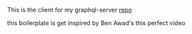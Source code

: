 This is the client for my graphql-server [repo](https://github.com/uguremirmustafa/fullstack-graphql-server)

this boilerplate is get inspired by Ben Awad's this perfect video
